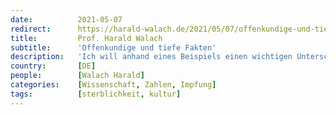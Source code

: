 ```yaml
---
date:          2021-05-07
redirect:      https://harald-walach.de/2021/05/07/offenkundige-und-tiefe-fakten/
title:         Prof. Harald Walach
subtitle:      'Offenkundige und tiefe Fakten'
description:   'Ich will anhand eines Beispiels einen wichtigen Unterschied deutlich machen, und dieses dann auf den Diskurs in der Corona-Krise übertragen. Nebenbei will ich'
country:       [DE]
people:        [Walach Harald]
categories:    [Wissenschaft, Zahlen, Impfung]
tags:          [sterblichkeit, kultur]
---
```

